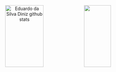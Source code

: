 <div align="center">  
  <img width="49%" height="195px" src="https://github-readme-stats.vercel.app/api?username=EduardoSilvaDiniz&show_icons=true&count_private=true&hide_border=true&title_color=00bfbf&icon_color=00bfbf&text_color=c9d1d9&bg_color=0d1117" alt="Eduardo da Silva Diniz github stats" />
  <img width="41%" height="195px" src="https://github-readme-stats.vercel.app/api/top-langs/?username=EduardoSilvaDiniz&layout=compact&hide_border=true&title_color=00bfbf&text_color=00bfbf&bg_color=0d1117" />
</div>
